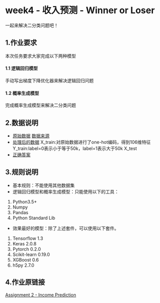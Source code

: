 # week4 - 收入预测 - Winner or Loser

一起来解决二分类问题吧！

## 1.作业要求

本次任务要求大家完成以下两种模型

#### 1.1 逻辑回归模型

手动写出梯度下降优化器来解决逻辑回归问题

#### 1.2 概率生成模型

完成概率生成模型来解决二分类问题

## 2.数据说明

+ [原始数据]()
  [数据来源](https://ntumlta.github.io/2017fall-ml-hw2/)
+ [处理后的数据]()
X_train:对原始数据进行了one-hot编码，得到106维特征
Y_train:label=0表示小于等于50k，label=1表示大于50k
X_test
+ [正确答案]()

## 3.规则说明
+ 基本规则：不能使用其他数据集
+ 逻辑回归模型和概率生成模型：只能使用以下的工具：
1. Python3.5+
2. Numpy
3. Pandas
4. Python Standard Lib
+ 效果最好的模型：除了上述套件，可以使用以下套件。
1. Tensorflow 1.3
2. Keras 2.0.8
3. Pytorch 0.2.0
4. Scikit-learn 0.19.0
5. XGBoost 0.6
6. h5py 2.7.0

## 4.作业原链接
[Assignment 2 - Income Prediction](https://ntumlta.github.io/2017fall-ml-hw2/)